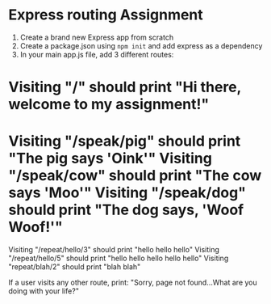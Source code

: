 # Express routing Assignment

1. Create a brand new Express app from scratch
2. Create  a package.json using `npm init` and add express as a dependency
3. In your main app.js file, add 3 different routes:


Visiting "/" should print "Hi there, welcome to my assignment!"
================================================================
Visiting "/speak/pig" should print "The pig says 'Oink'"
Visiting "/speak/cow" should print "The cow says 'Moo'"
Visiting "/speak/dog" should print "The dog says, 'Woof Woof!'"
================================================================
Visiting "/repeat/hello/3" should print "hello hello hello"
Visiting "/repeat/hello/5" should print "hello hello hello hello hello"
Visiting "repeat/blah/2"   should print "blah blah"

If a user visits any other route, print:
"Sorry, page not found...What are you doing with your life?"
